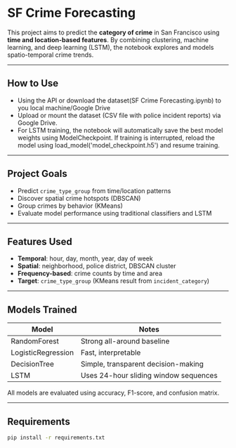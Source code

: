 #  SF Crime Forecasting

This project aims to predict the **category of crime** in San Francisco using **time and location-based features**. By combining clustering, machine learning, and deep learning (LSTM), the notebook explores and models spatio-temporal crime trends.

---

## How to Use

- Using the API or download the dataset(SF Crime Forecasting.ipynb) to you local machine/Google Drive
- Upload or mount the dataset (CSV file with police incident reports) via Google Drive.
- For LSTM training, the notebook will automatically save the best model weights using ModelCheckpoint. If training is interrupted, reload the model using load_model('model_checkpoint.h5') and resume training.

---

## Project Goals

- Predict `crime_type_group` from time/location patterns
- Discover spatial crime hotspots (DBSCAN)
- Group crimes by behavior (KMeans)
- Evaluate model performance using traditional classifiers and LSTM

---

## Features Used

- **Temporal**: hour, day, month, year, day of week
- **Spatial**: neighborhood, police district, DBSCAN cluster
- **Frequency-based**: crime counts by time and area
- **Target**: `crime_type_group` (KMeans result from `incident_category`)

---

## Models Trained

| Model              | Notes                                 |
| ------------------ | ------------------------------------- |
| RandomForest       | Strong all-around baseline            |
| LogisticRegression | Fast, interpretable                   |
| DecisionTree       | Simple, transparent decision-making   |
| LSTM               | Uses 24-hour sliding window sequences |

All models are evaluated using accuracy, F1-score, and confusion matrix.

---

## Requirements

```bash
pip install -r requirements.txt

```
